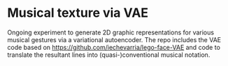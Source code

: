 # Musical texture via VAE

Ongoing experiment to generate 2D graphic representations for various musical gestures via a variational autoencoder. The repo includes the VAE code based on https://github.com/iechevarria/lego-face-VAE and code to translate the resultant lines into (quasi-)conventional musical notation.

